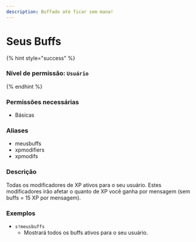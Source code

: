 ```yaml
---
description: Buffado até ficar sem mana!
---
```


# Seus Buffs

{% hint style="success" %}
### Nível de permissão: `Usuário`
{% endhint %}

### Permissões necessárias

* Básicas

### Aliases

* meusbuffs
* xpmodifiers
* xpmodifs

### Descrição

Todas os modificadores de XP ativos para o seu usuário. Estes modificadores irão afetar o quanto de XP você ganha por mensagem \(sem buffs = 15 XP por mensagem\).

### Exemplos

* `s!meusbuffs`
  * Mostrará todos os buffs ativos para o seu usuário.

